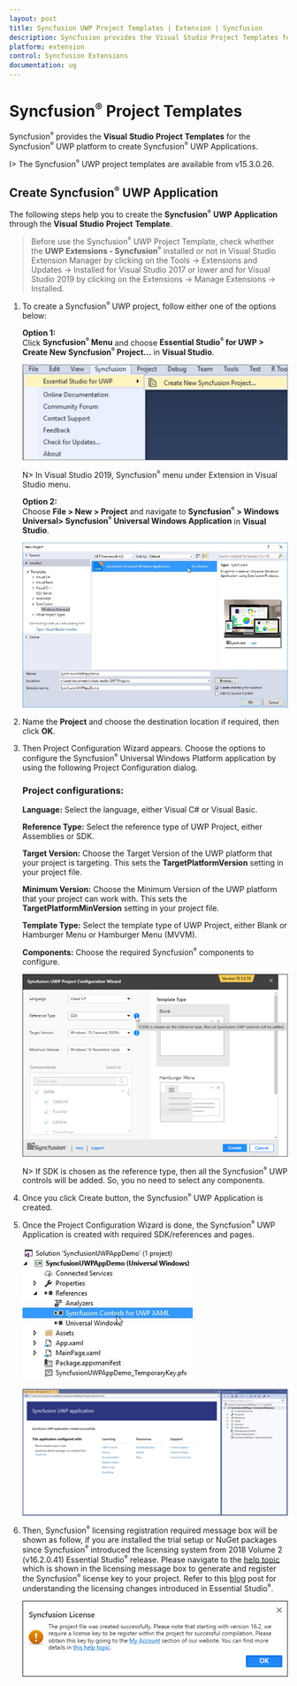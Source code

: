 ```yaml
---
layout: post
title: Syncfusion UWP Project Templates | Extension | Syncfusion
description: Syncfusion provides the Visual Studio Project Templates for the Syncfusion UWP platform to create Syncfusion UWP Applications
platform: extension
control: Syncfusion Extensions
documentation: ug
---
```


# Syncfusion<sup style="font-size:70%">&reg;</sup> Project Templates

Syncfusion<sup style="font-size:70%">&reg;</sup> provides the **Visual** **Studio** **Project** **Templates** for the Syncfusion<sup style="font-size:70%">&reg;</sup> UWP platform to create Syncfusion<sup style="font-size:70%">&reg;</sup> UWP Applications.  

I> The Syncfusion<sup style="font-size:70%">&reg;</sup> UWP project templates are available from v15.3.0.26.  

## Create Syncfusion<sup style="font-size:70%">&reg;</sup> UWP Application

The following steps help you to create the **Syncfusion<sup style="font-size:70%">&reg;</sup>** **UWP** **Application** through the **Visual** **Studio** **Project** **Template**.

> Before use the Syncfusion<sup style="font-size:70%">&reg;</sup> UWP Project Template, check whether the **UWP Extensions - Syncfusion<sup style="font-size:70%">&reg;</sup>** installed or not in Visual Studio Extension Manager by clicking on the Tools -> Extensions and Updates -> Installed for Visual Studio 2017 or lower and for Visual Studio 2019 by clicking on the Extensions -> Manage Extensions -> Installed.

1. To create a Syncfusion<sup style="font-size:70%">&reg;</sup> UWP project, follow either one of the options below:

   **Option 1:**   
   Click **Syncfusion<sup style="font-size:70%">&reg;</sup> Menu** and choose **Essential Studio<sup style="font-size:70%">&reg;</sup> for UWP > Create New Syncfusion<sup style="font-size:70%">&reg;</sup> Project…** in **Visual Studio**.
   
   ![Choose Syncfusion<sup style="font-size:70%">&reg;</sup> Universal Windows Application from Visual Studio new project dialog via Syncfusion menu](Syncfusion-Project-Templates_images/Syncfusion_Menu_ProjectTemplate.png)

   N> In Visual Studio 2019, Syncfusion<sup style="font-size:70%">&reg;</sup> menu under Extension in Visual Studio menu.

   **Option 2:**  
   Choose **File > New > Project** and navigate to **Syncfusion<sup style="font-size:70%">&reg;</sup> > Windows Universal> Syncfusion<sup style="font-size:70%">&reg;</sup> Universal Windows Application** in **Visual Studio**.

   ![Choose Syncfusion<sup style="font-size:70%">&reg;</sup> Universal Windows Application from Visual Studio new project dialog](Syncfusion-Project-Templates_images/Syncfusion-Project-Templates-img1.jpeg)

2. Name the **Project** and choose the destination location if required, then click **OK**. 

3. Then Project Configuration Wizard appears. Choose the options to configure the Syncfusion<sup style="font-size:70%">&reg;</sup> Universal Windows Platform application by using the following Project Configuration dialog.

   ### Project configurations:

   **Language:** Select the language, either Visual C# or Visual Basic.

   **Reference Type:** Select the reference type of UWP Project, either Assemblies or SDK.

   **Target Version:** Choose the Target Version of the UWP platform that your project is targeting. This sets the **TargetPlatformVersion** setting in your project file.

   **Minimum Version:** Choose the Minimum Version of the UWP platform that your project can work with. This sets the **TargetPlatformMinVersion** setting in your project file.

   **Template Type:** Select the template type of UWP Project, either Blank or Hamburger Menu or Hamburger Menu (MVVM).

   **Components:** Choose the required Syncfusion<sup style="font-size:70%">&reg;</sup> components to configure.
   
   ![Syncfusion<sup style="font-size:70%">&reg;</sup> UWP Project configuration wizard](Syncfusion-Project-Templates_images/Syncfusion-Project-Templates-img4.jpeg)
   
   N> If SDK is chosen as the reference type, then all the Syncfusion<sup style="font-size:70%">&reg;</sup> UWP controls will be added. So, you no need to select any components.
   
4. Once you click Create button, the Syncfusion<sup style="font-size:70%">&reg;</sup> UWP Application is created.

5. Once the Project Configuration Wizard is done, the Syncfusion<sup style="font-size:70%">&reg;</sup> UWP Application is created with required SDK/references and pages.

   ![Syncfusion<sup style="font-size:70%">&reg;</sup> UWP Project created with SDK reference](Syncfusion-Project-Templates_images/Syncfusion-Project-Templates-img5.jpeg)

   ![Syncfusion<sup style="font-size:70%">&reg;</sup> UWP Project created with readme](Syncfusion-Project-Templates_images/Syncfusion-Project-Templates-img7.PNG)

6. Then, Syncfusion<sup style="font-size:70%">&reg;</sup> licensing registration required message box will be shown as follow, if you are installed the trial setup or NuGet packages since Syncfusion<sup style="font-size:70%">&reg;</sup> introduced the licensing system from 2018 Volume 2 (v16.2.0.41) Essential Studio<sup style="font-size:70%">&reg;</sup> release. Please navigate to the [help topic](https://help.syncfusion.com/common/essential-studio/licensing/license-key#how-to-generate-syncfusion-license-key) which is shown in the licensing message box to generate and register the Syncfusion<sup style="font-size:70%">&reg;</sup> license key to your project. Refer to this [blog](https://blog.syncfusion.com/post/Whats-New-in-2018-Volume-2-Licensing-Changes-in-the-1620x-Version-of-Essential-Studio.aspx) post for understanding the licensing changes introduced in Essential Studio<sup style="font-size:70%">&reg;</sup>.

   ![Syncfusion<sup style="font-size:70%">&reg;</sup> license registration required information dialog in Syncfusion<sup style="font-size:70%">&reg;</sup> UWP Project](Syncfusion-Project-Templates_images/Syncfusion-Project-Templates-img6.jpeg)   


